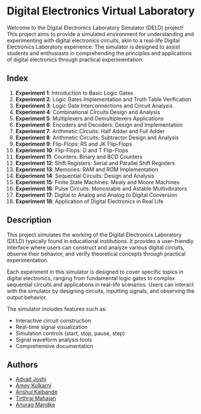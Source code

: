 # Digital Electronics Virtual Laboratory
Welcome to the Digital Electronics Laboratory Simulator (DELD) project! This project aims to provide a simulated environment for understanding and experimenting with digital electronics circuits, akin to a real-life Digital Electronics Laboratory experience. The simulator is designed to assist students and enthusiasts in comprehending the principles and applications of digital electronics through practical experimentation.

## Index

1. **Experiment 1**: Introduction to Basic Logic Gates
2. **Experiment 2**: Logic Gates Implementation and Truth Table Verification
3. **Experiment 3**: Logic Gate Interconnections and Circuit Analysis
4. **Experiment 4**: Combinational Circuits Design and Analysis
5. **Experiment 5**: Multiplexers and Demultiplexers Applications
6. **Experiment 6**: Encoders and Decoders: Design and Implementation
7. **Experiment 7**: Arithmetic Circuits: Half Adder and Full Adder
8. **Experiment 8**: Arithmetic Circuits: Subtractor Design and Analysis
9. **Experiment 9**: Flip-Flops: RS and JK Flip-Flops
10. **Experiment 10**: Flip-Flops: D and T Flip-Flops
11. **Experiment 11**: Counters: Binary and BCD Counters
12. **Experiment 12**: Shift Registers: Serial and Parallel Shift Registers
13. **Experiment 13**: Memories: RAM and ROM Implementation
14. **Experiment 14**: Sequential Circuits: Design and Analysis
15. **Experiment 15**: Finite State Machines: Mealy and Moore Machines
16. **Experiment 16**: Pulse Circuits: Monostable and Astable Multivibrators
17. **Experiment 17**: Digital to Analog and Analog to Digital Conversion
18. **Experiment 18**: Application of Digital Electronics in Real Life

## Description

This project simulates the working of the Digital Electronics Laboratory (DELD) typically found in educational institutions. It provides a user-friendly interface where users can construct and analyze various digital circuits, observe their behavior, and verify theoretical concepts through practical experimentation.

Each experiment in this simulator is designed to cover specific topics in digital electronics, ranging from fundamental logic gates to complex sequential circuits and applications in real-life scenarios. Users can interact with the simulator by designing circuits, inputting signals, and observing the output behavior.

The simulator includes features such as:
- Interactive circuit construction
- Real-time signal visualization
- Simulation controls (start, stop, pause, step)
- Signal waveform analysis tools
- Comprehensive documentation



## Authors

- [Advait Joshi](https://www.github.com/adv-AI-t)
- [Amey Kulkarni](https://www.github.com/ameyk2004)
- [Anshul Kalbande](https://www.github.com/anshulLuhsna)
- [Tirthraj Mahajan](https://www.github.com/tirthraj07)
- [Anurag Mandke](https://www.github.com/anuragmandke)
